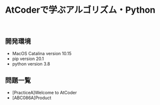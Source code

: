 AtCoderで学ぶアルゴリズム・Python
====
　
## 開発環境  
- MacOS Catalina version 10.15  
- pip version 20.1
- python version 3.8 

## 問題一覧
- [PracticeA]Welcome to AtCoder  
- [ABC086A]Product  
